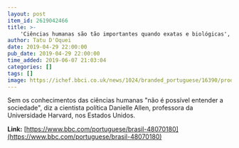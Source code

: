```yaml
---
layout: post
item_id: 2619042466
title: >-
    'Ciências humanas são tão importantes quando exatas e biológicas', diz professora de Harvard
author: Tatu D'Oquei
date: 2019-04-29 22:00:00
pub_date: 2019-04-29 22:00:00
time_added: 2019-06-07 21:03:04
categories: []
tags: []
image: https://ichef.bbci.co.uk/news/1024/branded_portuguese/16390/production/_106642019_socialmedia_hutchins_mlk_-melissablackall_-171.jpg
---
```


Sem os conhecimentos das ciências humanas "não é possível entender a sociedade", diz a cientista política Danielle Allen, professora da Universidade Harvard, nos Estados Unidos.

**Link:** [https://www.bbc.com/portuguese/brasil-48070180](https://www.bbc.com/portuguese/brasil-48070180)

